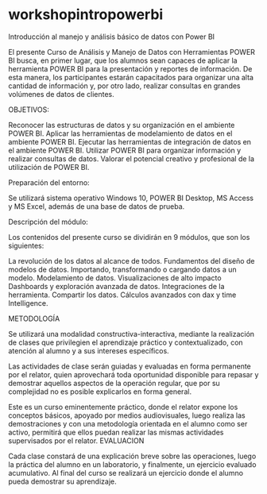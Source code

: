 # workshopintropowerbi

Introducción al manejo y análisis básico de datos con Power BI

El presente Curso de Análisis y Manejo de Datos con Herramientas POWER BI busca, en primer lugar, que los alumnos sean capaces de aplicar la herramienta POWER BI para la presentación y reportes de información. De esta manera, los participantes estarán capacitados para organizar una alta cantidad de información y, por otro lado, realizar consultas en grandes volúmenes de datos de clientes.

OBJETIVOS:

Reconocer las estructuras de datos y su organización en el ambiente POWER BI.
Aplicar las herramientas de modelamiento de datos en el ambiente POWER BI.
Ejecutar las herramientas de integración de datos en el ambiente POWER BI.
Utilizar POWER BI para organizar información y realizar consultas de datos.
Valorar el potencial creativo y profesional de la utilización de POWER BI.


Preparación del entorno:

Se utilizará sistema operativo Windows 10, POWER BI Desktop, MS Access y MS Excel, además de una base de datos de prueba.

Descripción del módulo:

Los contenidos del presente curso se dividirán en 9 módulos, que son los siguientes:

La revolución de los datos al alcance de todos.
Fundamentos del diseño de modelos de datos.
Importando, transformando o cargando datos a un modelo.
Modelamiento de datos.
Visualizaciones de alto impacto
Dashboards y exploración avanzada de datos.
Integraciones de la herramienta.
Compartir los datos.
Cálculos avanzados con dax y time Intelligence.

METODOLOGÍA

Se utilizará una modalidad constructiva-interactiva, mediante la realización de clases que privilegien el aprendizaje práctico y contextualizado, con atención al alumno y a sus intereses específicos.
 
Las actividades de clase serán guiadas y evaluadas en forma permanente por el relator, quien aprovechará toda oportunidad disponible para repasar y demostrar aquellos aspectos de la operación regular, que por su complejidad no es posible explicarlos en forma general.

Este es un curso eminentemente práctico, donde el relator expone los conceptos básicos, apoyado por medios audiovisuales, luego realiza las demostraciones y con una metodología orientada en el alumno como ser activo, permitirá que ellos puedan realizar las mismas actividades supervisados por el relator.
EVALUACION

Cada clase constará de una explicación breve sobre las operaciones, luego la práctica del alumno en un laboratorio, y finalmente, un ejercicio evaluado acumulativo. Al final del curso se realizará un ejercicio donde el alumno pueda demostrar su aprendizaje.


